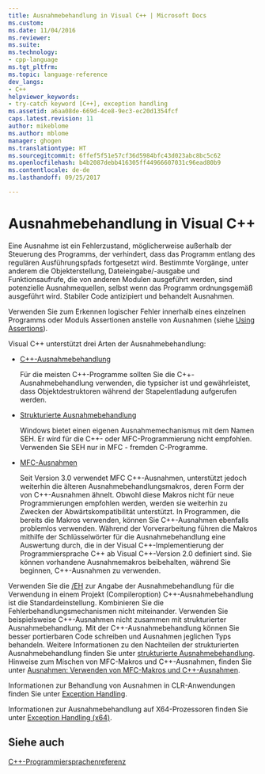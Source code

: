 ```yaml
---
title: Ausnahmebehandlung in Visual C++ | Microsoft Docs
ms.custom: 
ms.date: 11/04/2016
ms.reviewer: 
ms.suite: 
ms.technology:
- cpp-language
ms.tgt_pltfrm: 
ms.topic: language-reference
dev_langs:
- C++
helpviewer_keywords:
- try-catch keyword [C++], exception handling
ms.assetid: a6aa08de-669d-4ce8-9ec3-ec20d1354fcf
caps.latest.revision: 11
author: mikeblome
ms.author: mblome
manager: ghogen
ms.translationtype: HT
ms.sourcegitcommit: 6ffef5f51e57cf36d5984bfc43d023abc8bc5c62
ms.openlocfilehash: b4b2087debb416305ff44966607031c96ead80b9
ms.contentlocale: de-de
ms.lasthandoff: 09/25/2017

---
```

# <a name="exception-handling-in-visual-c"></a>Ausnahmebehandlung in Visual C++
Eine Ausnahme ist ein Fehlerzustand, möglicherweise außerhalb der Steuerung des Programms, der verhindert, dass das Programm entlang des regulären Ausführungspfads fortgesetzt wird. Bestimmte Vorgänge, unter anderem die Objekterstellung, Dateieingabe/-ausgabe und Funktionsaufrufe, die von anderen Modulen ausgeführt werden, sind potenzielle Ausnahmequellen, selbst wenn das Programm ordnungsgemäß ausgeführt wird. Stabiler Code antizipiert und behandelt Ausnahmen.  
  
 Verwenden Sie zum Erkennen logischer Fehler innerhalb eines einzelnen Programms oder Moduls Assertionen anstelle von Ausnahmen (siehe [Using Assertions](/visualstudio/debugger/c-cpp-assertions)).  
  
 Visual C++ unterstützt drei Arten der Ausnahmebehandlung:  
  
-   [C++-Ausnahmebehandlung](../cpp/cpp-exception-handling.md)  
  
     Für die meisten C++-Programme sollten Sie die C++-Ausnahmebehandlung verwenden, die typsicher ist und gewährleistet, dass Objektdestruktoren während der Stapelentladung aufgerufen werden.  
  
-   [Strukturierte Ausnahmebehandlung](../cpp/structured-exception-handling-c-cpp.md)  
  
     Windows bietet einen eigenen Ausnahmemechanismus mit dem Namen SEH. Er wird für die C++- oder MFC-Programmierung nicht empfohlen. Verwenden Sie SEH nur in MFC - fremden C-Programme.  
  
-   [MFC-Ausnahmen](../mfc/exception-handling-in-mfc.md)  
  
     Seit Version 3.0 verwendet MFC C++-Ausnahmen, unterstützt jedoch weiterhin die älteren Ausnahmebehandlungsmakros, deren Form der von C++-Ausnahmen ähnelt. Obwohl diese Makros nicht für neue Programmierungen empfohlen werden, werden sie weiterhin zu Zwecken der Abwärtskompatibilität unterstützt. In Programmen, die bereits die Makros verwenden, können Sie C++-Ausnahmen ebenfalls problemlos verwenden. Während der Vorverarbeitung führen die Makros mithilfe der Schlüsselwörter für die Ausnahmebehandlung eine Auswertung durch, die in der Visual C++-Implementierung der Programmiersprache C++ ab Visual C++-Version 2.0 definiert sind. Sie können vorhandene Ausnahmemakros beibehalten, während Sie beginnen, C++-Ausnahmen zu verwenden.  
  
 Verwenden Sie die [/EH](../build/reference/eh-exception-handling-model.md) zur Angabe der Ausnahmebehandlung für die Verwendung in einem Projekt (Compileroption) C++-Ausnahmebehandlung ist die Standardeinstellung. Kombinieren Sie die Fehlerbehandlungsmechanismen nicht miteinander. Verwenden Sie beispielsweise C++-Ausnahmen nicht zusammen mit strukturierter Ausnahmebehandlung. Mit der C++-Ausnahmebehandlung können Sie besser portierbaren Code schreiben und Ausnahmen jeglichen Typs behandeln. Weitere Informationen zu den Nachteilen der strukturierten Ausnahmebehandlung finden Sie unter [strukturierte Ausnahmebehandlung](../cpp/structured-exception-handling-c-cpp.md). Hinweise zum Mischen von MFC-Makros und C++-Ausnahmen, finden Sie unter [Ausnahmen: Verwenden von MFC-Makros und C++-Ausnahmen](../mfc/exceptions-using-mfc-macros-and-cpp-exceptions.md).  
  
 Informationen zur Behandlung von Ausnahmen in CLR-Anwendungen finden Sie unter [Exception Handling](../windows/exception-handling-cpp-component-extensions.md).  
  
 Informationen zur Ausnahmebehandlung auf X64-Prozessoren finden Sie unter [Exception Handling (x64)](../build/exception-handling-x64.md).  
  
## <a name="see-also"></a>Siehe auch  
 [C++-Programmiersprachenreferenz](../cpp/cpp-language-reference.md)
